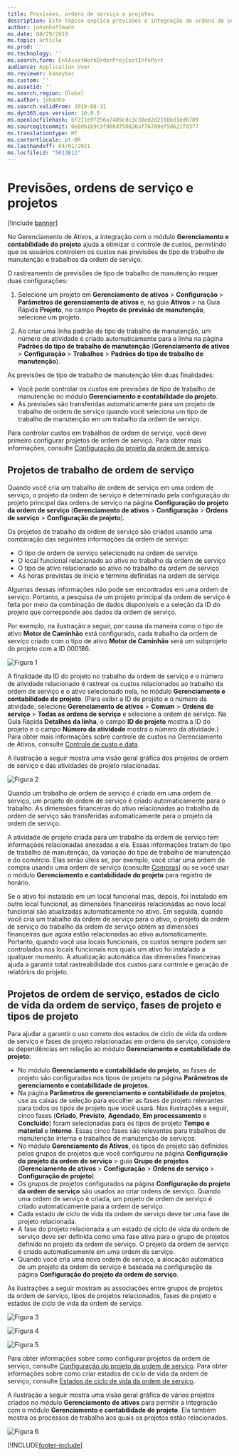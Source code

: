 ```yaml
---
title: Previsões, ordens de serviço e projetos
description: Este tópico explica previsões e integração de ordens de serviço com o módulo Gerenciamento e contabilidade do projeto no Gerenciamento de Ativos.
author: johanhoffmann
ms.date: 08/29/2019
ms.topic: article
ms.prod: ''
ms.technology: ''
ms.search.form: EntAssetWorkOrderProjCostInfoPart
audience: Application User
ms.reviewer: kamaybac
ms.custom: ''
ms.assetid: ''
ms.search.region: Global
ms.author: johanho
ms.search.validFrom: 2019-08-31
ms.dyn365.ops.version: 10.0.5
ms.openlocfilehash: bf211e9f256a7489cdc3c38ed2d2198bd1dd6789
ms.sourcegitcommit: 0e8db169c3f90bd750826af76709ef5d621fd377
ms.translationtype: HT
ms.contentlocale: pt-BR
ms.lasthandoff: 04/01/2021
ms.locfileid: "5813812"
---
```

# <a name="forecasts-work-orders-and-projects"></a>Previsões, ordens de serviço e projetos

[!include [banner](../../includes/banner.md)]

 

No Gerenciamento de Ativos, a integração com o módulo **Gerenciamento e contabilidade do projeto** ajuda a otimizar o controle de custos, permitindo que os usuários controlem os custos nas previsões de tipo de trabalho de manutenção e trabalhos da ordem de serviço.

O rastreamento de previsões de tipo de trabalho de manutenção requer duas configurações:

1. Selecione um projeto em **Gerenciamento de ativos** > **Configuração** > **Parâmetros de gerenciamento de ativos** e, na guia **Ativos** > na Guia Rápida **Projeto**, no campo **Projeto de previsão de manutenção**, selecione um projeto.

2. Ao criar uma linha padrão de tipo de trabalho de manutenção, um número de atividade é criado automaticamente para a linha na página **Padrões do tipo de trabalho de manutenção** (**Gerenciamento de ativos** > **Configuração** > **Trabalhos** > **Padrões do tipo de trabalho de manutenção**).

As previsões de tipo de trabalho de manutenção têm duas finalidades: 

- Você pode controlar os custos em previsões de tipo de trabalho de manutenção no módulo **Gerenciamento e contabilidade do projeto**. 
- As previsões são transferidas automaticamente para um projeto de trabalho de ordem de serviço quando você seleciona um tipo de trabalho de manutenção em um trabalho da ordem de serviço.

Para controlar custos em trabalhos de ordem de serviço, você deve primeiro configurar projetos de ordem de serviço. Para obter mais informações, consulte [Configuração do projeto da ordem de serviço](../setup-for-work-orders/work-order-project-setup.md).

## <a name="work-order-job-projects"></a>Projetos de trabalho de ordem de serviço

Quando você cria um trabalho de ordem de serviço em uma ordem de serviço, o projeto da ordem de serviço é determinado pela configuração do projeto principal das ordens de serviço na página **Configuração do projeto da ordem de serviço** (**Gerenciamento de ativos** > **Configuração** > **Ordens de serviço** > **Configuração de projeto**).

Os projetos de trabalho da ordem de serviço são criados usando uma combinação das seguintes informações da ordem de serviço:

- O tipo de ordem de serviço selecionado na ordem de serviço 
- O local funcional relacionado ao ativo no trabalho da ordem de serviço
- O tipo de ativo relacionado ao ativo no trabalho da ordem de serviço  
- As horas previstas de início e término definidas na ordem de serviço  

Algumas dessas informações não pode ser encontradas em uma ordem de serviço. Portanto, a pesquisa de um projeto principal da ordem de serviço é feita por meio da combinação de dados disponíveis e a seleção da ID do projeto que corresponde aos dados da ordem de serviço.

Por exemplo, na ilustração a seguir, por causa da maneira como o tipo de ativo **Motor de Caminhão** está configurado, cada trabalho da ordem de serviço criado com o tipo de ativo **Motor de Caminhão** será um subprojeto do projeto com a ID 000186.

![Figura 1](media/01-integration-to-pma.png)

A finalidade da ID do projeto no trabalho da ordem de serviço e o número de atividade relacionado é rastrear os custos relacionados ao trabalho da ordem de serviço e o ativo selecionado nela, no módulo **Gerenciamento e contabilidade de projeto**. (Para exibir a ID de projeto e o número da atividade, selecione **Gerenciamento de ativos** > **Comum** > **Ordens de serviço** > **Todas as ordens de serviço** e selecione a ordem de serviço. Na Guia Rápida **Detalhes da linha**, o campo **ID do projeto** mostra a ID do projeto e o campo **Número da atividade** mostra o número da atividade.) Para obter mais informações sobre controle de custos no Gerenciamento de Ativos, consulte [Controle de custo e data](../controlling-and-reporting/cost-and-date-control.md).

A ilustração a seguir mostra uma visão geral gráfica dos projetos de ordem de serviço e das atividades de projeto relacionadas.

![Figura 2](media/02-integration-to-pma.png)

Quando um trabalho de ordem de serviço é criado em uma ordem de serviço, um projeto de ordem de serviço é criado automaticamente para o trabalho. As dimensões financeiras do ativo relacionadas ao trabalho da ordem de serviço são transferidas automaticamente para o projeto da ordem de serviço.

A atividade de projeto criada para um trabalho da ordem de serviço tem informações relacionadas anexadas a ela. Essas informações tratam do tipo de trabalho de manutenção, da variação do tipo de trabalho de manutenção e do comércio. Elas serão úteis se, por exemplo, você criar uma ordem de compra usando uma ordem de serviço (consulte [Compras](../work-orders/procurement.md)) ou se você usar o módulo **Gerenciamento e contabilidade do projeto** para registro de horário.

Se o ativo foi instalado em um local funcional mas, depois, foi instalado em outro local funcional, as dimensões financeiras relacionadas ao novo local funcional são atualizadas automaticamente no ativo. Em seguida, quando você cria um trabalho da ordem de serviço para o ativo, o projeto da ordem de serviço do trabalho da ordem de serviço obtém as dimensões financeiras que agora estão relacionadas ao ativo automaticamente. Portanto, quando você usa locais funcionais, os custos sempre podem ser controlados nos locais funcionais nos quais um ativo foi instalado a qualquer momento. A atualização automática das dimensões financeiras ajuda a garantir total rastreabilidade dos custos para controle e geração de relatórios do projeto.

## <a name="work-order-projects-work-order-lifecycle-states-project-stages-and-project-types"></a>Projetos de ordem de serviço, estados de ciclo de vida da ordem de serviço, fases de projeto e tipos de projeto

Para ajudar a garantir o uso correto dos estados de ciclo de vida da ordem de serviço e fases de projeto relacionadas em ordens de serviço, considere as dependências em relação ao módulo **Gerenciamento e contabilidade do projeto**:

- No módulo **Gerenciamento e contabilidade do projeto**, as fases de projeto são configuradas nos tipos de projeto na página **Parâmetros de gerenciamento e contabilidade de projetos**.  
- Na página **Parâmetros de gerenciamento e contabilidade de projetos**, use as caixas de seleção para escolher as fases de projeto relevantes para todos os tipos de projeto que você usará. Nas ilustrações a seguir, cinco fases (**Criado**, **Previsto**, **Agendado**, **Em processamento** e **Concluído**) foram selecionadas para os tipos de projeto **Tempo e material** e **Interno**. Essas cinco fases são relevantes para trabalhos de manutenção interna e trabalhos de manutenção de serviços.
- No módulo **Gerenciamento de Ativos**, os tipos de projeto são definidos pelos grupos de projetos que você configurou na página **Configuração do projeto da ordem de serviço** > guia **Grupo de projetos** (**Gerenciamento de ativos** > **Configuração** > **Ordens de serviço** > **Configuração de projeto**).  
- Os grupos de projetos configurados na página **Configuração do projeto da ordem de serviço** são usados ao criar ordens de serviço. Quando uma ordem de serviço é criada, um projeto de ordem de serviço é criado automaticamente para a ordem de serviço.  
- Cada estado de ciclo de vida da ordem de serviço deve ter uma fase de projeto relacionada.  
- A fase do projeto relacionada a um estado de ciclo de vida da ordem de serviço deve ser definida como uma fase ativa para o grupo de projetos definido no projeto da ordem de serviço. O projeto da ordem de serviço é criado automaticamente em uma ordem de serviço.
- Quando você cria uma nova ordem de serviço, a alocação automática de um projeto da ordem de serviço é baseada na configuração da página **Configuração do projeto da ordem de serviço**.  

As ilustrações a seguir mostram as associações entre grupos de projetos da ordem de serviço, tipos de projetos relacionados, fases de projeto e estados de ciclo de vida da ordem de serviço.

![Figura 3](media/03-integration-to-pma.png)

![Figura 4](media/04-integration-to-pma.png)

![Figura 5](media/05-integration-to-pma.png)

Para obter informações sobre como configurar projetos da ordem de serviço, consulte [Configuração do projeto da ordem de serviço](../setup-for-work-orders/work-order-project-setup.md). Para obter informações sobre como criar estados de ciclo de vida da ordem de serviço, consulte [Estados de ciclo de vida da ordem de serviço](../setup-for-work-orders/work-order-lifecycle-states.md).

A ilustração a seguir mostra uma visão geral gráfica de vários projetos criados no módulo **Gerenciamento de ativos** para permitir a integração com o módulo **Gerenciamento e contabilidade de projeto**. Ela também mostra os processos de trabalho aos quais os projetos estão relacionados.

![Figura 6](media/06-integration-to-pma.png)



[!INCLUDE[footer-include](../../../includes/footer-banner.md)]